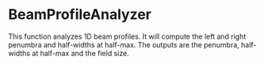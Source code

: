 # BeamProfileAnalyzer
This function analyzes 1D beam profiles. It will compute the left and right penumbra and half-widths at half-max. The outputs are the penumbra, half-widths at half-max and the field size.
